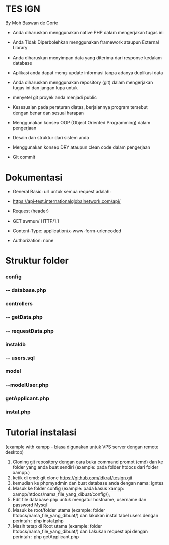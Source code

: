 # TES IGN
 By Moh Baswan de Gorie

- Anda diharuskan menggunakan native PHP dalam mengerjakan tugas ini
- Anda Tidak Diperbolehkan menggunakan framework ataupun External Library
- Anda diharuskan menyimpan data yang diterima dari response kedalam database
- Aplikasi anda dapat meng-update informasi tanpa adanya duplikasi data
- Anda diharuskan menggunakan repository (git) dalam mengerjakan tugas ini dan jangan lupa untuk 
- menyetel git proyek anda menjadi public

- Kesesuaian pada peraturan diatas, berjalannya program tersebut dengan benar dan sesuai harapan
- Menggunakan konsep OOP (Object Oriented Programming) dalam pengerjaan
- Desain dan struktur dari sistem anda
- Menggunakan konsep DRY ataupun clean code dalam pengerjaan
- Git commit

# Dokumentasi
- General Basic: url untuk semua request adalah:
- https://api-test.internationalglobalnetwork.com/api/

- Request (header)
- GET awmun/ HTTP/1.1
- Content-Type: application/x-www-form-urlencoded
- Authorization: none

# Struktur folder
 ### config
 ### -- database.php
 ### controllers
 ### -- getData.php
 ### -- requestData.php
 ### instaldb
 ### -- users.sql
 ### model
 ### --modelUser.php
 ### getApplicant.php
 ### instal.php

# Tutorial instalasi 
  (example with xampp - biasa digunakan untuk VPS server dengan remote desktop)
1. Cloning git repository dengan cara buka command prompt (cmd) dan ke folder yang anda buat sendiri 
   (example: pada folder htdocs dari folder xampp.) 
2. ketik di cmd: git clone https://github.com/idkraf/tesign.git
3. kemudian ke phpmyadmin dan buat database anda dengan nama: igntes 
5. Masuk ke folder config (example: pada kasus xampp: xampp/htdocs/nama_file_yang_dibuat/config/), 
6. Edit file database.php untuk mengatur hostname, username dan password Mysql
7. Masuk ke root/folder utama (example: folder htdocs/nama_file_yang_dibuat/) dan lakukan instal tabel users dengan perintah : php instal.php
8. Masih tetap di Root utama (example: folder htdocs/nama_file_yang_dibuat/) dan Lakukan request api dengan perintah : php getApplicant.php